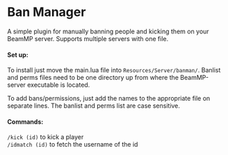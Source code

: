 # Ban Manager
A simple plugin for manually banning people and kicking them on your BeamMP server. Supports multiple servers with one file.

#### Set up:
To install just move the main.lua file into `Resources/Server/banman/`. Banlist and perms files need to be one directory up from where the BeamMP-server executable is located.

To add bans/permissions, just add the names to the appropriate file on separate lines. The banlist and perms list are case sensitive.

#### Commands: 
`/kick (id)` to kick a player <br>
`/idmatch (id)` to fetch the username of the id
